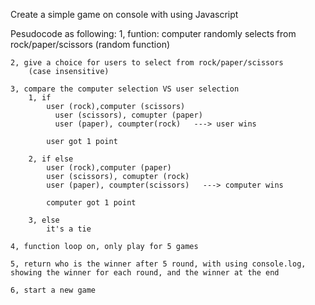 Create a simple game on console with using Javascript

Pesudocode as following:
1, funtion: computer randomly selects from rock/paper/scissors (random function)

    2, give a choice for users to select from rock/paper/scissors
        (case insensitive)

    3, compare the computer selection VS user selection
        1, if
            user (rock),computer (scissors)
              user (scissors), comupter (paper)
              user (paper), coumpter(rock)   ---> user wins

            user got 1 point

        2, if else
            user (rock),computer (paper)
            user (scissors), comupter (rock)
            user (paper), coumpter(scissors)   ---> computer wins

            computer got 1 point

        3, else
            it's a tie

    4, function loop on, only play for 5 games

    5, return who is the winner after 5 round, with using console.log, showing the winner for each round, and the winner at the end

    6, start a new game
